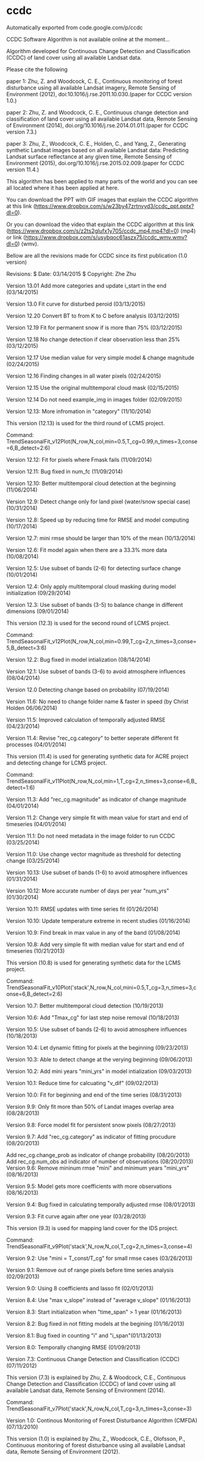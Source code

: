 # ccdc
Automatically exported from code.google.com/p/ccdc

CCDC Software Algorithm is not available online at the moment...

Algorithm developed for Continuous Change Detection and Classification (CCDC) of land cover using all available Landsat data.

Please cite the following

paper 1: Zhu, Z. and Woodcock, C. E., Continuous monitoring of forest disturbance using all available Landsat imagery, Remote Sensing of Environment (2012), doi:10.1016/j.rse.2011.10.030.(paper for CCDC version 1.0.)

paper 2: Zhu, Z. and Woodcock, C. E., Continuous change detection and classification of land cover using all available Landsat data, Remote Sensing of Environment (2014), doi.org/10.1016/j.rse.2014.01.011.(paper for CCDC version 7.3.)

paper 3: Zhu, Z., Woodcock, C. E., Holden, C., and Yang, Z., Generating synthetic Landsat images based on all available Landsat data: Predicting Landsat surface reflectance at any given time, Remote Sensing of Environment (2015), doi.org/10.1016/j.rse.2015.02.009.(paper for CCDC version 11.4.)

This algorithm has been applied to many parts of the world and you can see all located where it has been applied at here.

You can download the PPT with GIF images that explain the CCDC algorithm at this link (https://www.dropbox.com/s/w23by47zrtnvyd3/ccdc_ppt.pptx?dl=0).

Or you can download the video that explain the CCDC algorithm at this link (https://www.dropbox.com/s/z2ts2glufx1y705/ccdc_mp4.mp4?dl=0) (mp4) or link (https://www.dropbox.com/s/usybqoc61aszx75/ccdc_wmv.wmv?dl=0) (wmv).

Bellow are all the revisions made for CCDC since its first publication (1.0 version)

Revisions: $ Date: 03/14/2015 $ Copyright: Zhe Zhu

Version 13.01  Add more categories and update i_start in the end (03/14/2015)

Version 13.0   Fit curve for disturbed peroid (03/13/2015)

Version 12.20  Convert BT to from K to C before analysis (03/12/2015)

Version 12.19  Fit for permanent snow if is more than 75% (03/12/2015)

Version 12.18  No change detection if clear observation less than 25% (03/12/2015)

Version 12.17  Use median value for very simple model & change magnitude (02/24/2015)

Version 12.16  Finding changes in all water pixels (02/24/2015)

Version 12.15  Use the original multitemporal cloud mask (02/15/2015)

Version 12.14  Do not need example_img in images folder (02/09/2015)

Version 12.13: More infromation in "category" (11/10/2014)

This version (12.13) is used for the third round of LCMS project.

Command: TrendSeasonalFit_v12Plot(N_row,N_col,min=0.5,T_cg=0.99,n_times=3,conse=6,B_detect=2:6)

Version 12.12: Fit for pixels where Fmask fails (11/09/2014)

Version 12.11: Bug fixed in num_fc (11/09/2014)

Version 12.10: Better multitemporal cloud detection at the beginning (11/06/2014)

Version 12.9: Detect change only for land pixel (water/snow special case) (10/31/2014)

Version 12.8: Speed up by reducing time for RMSE and model computing (10/17/2014)

Version 12.7: mini rmse should be larger than 10% of the mean (10/13/2014)

Version 12.6: Fit model again when there are a 33.3% more data (10/08/2014)

Version 12.5: Use subset of bands (2-6) for detecting surface change (10/01/2014)

Version 12.4: Only apply multitemporal cloud masking during model initialization (09/29/2014)

Version 12.3: Use subset of bands (3-5) to balance change in different dimensions (09/01/2014)

This version (12.3) is used for the second round of LCMS project.

Command: TrendSeasonalFit_v12Plot(N_row,N_col,min=0.99,T_cg=2,n_times=3,conse=5,B_detect=3:6)

Version 12.2: Bug fixed in model intialization (08/14/2014)

Version 12.1: Use subset of bands (3-6) to avoid atmosphere influences (08/04/2014)

Version 12.0 Detecting change based on probability (07/19/2014)

Version 11.6: No need to change folder name & faster in speed (by Christ Holden 06/06/2014)

Version 11.5: Improved calculation of temporally adjusted RMSE (04/23/2014)

Version 11.4: Revise "rec_cg.category" to better seperate different fit processes (04/01/2014)

This version (11.4) is used for generating synthetic data for ACRE project and detecting change for LCMS project.

Command: TrendSeasonalFit_v11Plot(N_row,N_col,min=1,T_cg=2,n_times=3,conse=6,B_detect=1:6)

Version 11.3: Add "rec_cg.magnitude" as indicator of change magnitude (04/01/2014)

Version 11.2: Change very simple fit with mean value for start and end of timeseries (04/01/2014)

Version 11.1: Do not need metadata in the image folder to run CCDC (03/25/2014)

Version 11.0: Use change vector magnitude as threshold for detecting change (03/25/2014)

Version 10.13: Use subset of bands (1-6) to avoid atmosphere influences (01/31/2014)

Version 10.12: More accurate number of days per year "num_yrs" (01/30/2014)

Version 10.11: RMSE updates with time series fit (01/26/2014)

Version 10.10: Update temperature extreme in recent studies (01/16/2014)

Version 10.9: Find break in max value in any of the band (01/08/2014)

Version 10.8: Add very simple fit with median value for start and end of timeseries (10/21/2013)

This version (10.8) is used for generating synthetic data for the LCMS project.

Command: TrendSeasonalFit_v10Plot('stack',N_row,N_col,mini=0.5,T_cg=3,n_times=3,conse=6,B_detect=2:6)

Version 10.7: Better multitemporal cloud detection (10/19/2013)

Version 10.6: Add "Tmax_cg" for last step noise removal (10/18/2013)

Version 10.5: Use subset of bands (2-6) to avoid atmosphere influences (10/18/2013)

Version 10.4: Let dynamic fitting for pixels at the beginning (09/23/2013)

Version 10.3: Able to detect change at the verying beginning (09/06/2013)

Version 10.2: Add mini years "mini_yrs" in model intialization (09/03/2013)

Version 10.1: Reduce time for calcuating "v_dif" (09/02/2013)

Version 10.0: Fit for beginning and end of the time series (08/31/2013)

Version 9.9: Only fit more than 50% of Landat images overlap area (08/28/2013)

Version 9.8: Force model fit for persistent snow pixels (08/27/2013)

Version 9.7: Add "rec_cg.category" as indicator of fitting procudure (08/20/2013)

Add rec_cg.change_prob as indicator of change probability (08/20/2013)
Add rec_cg.num_obs ad indicator of number of observations (08/20/2013)
Version 9.6: Remove mininum rmse "mini" and minimum years "mini_yrs" (08/16/2013)

Version 9.5: Model gets more coefficients with more observations (08/16/2013)

Version 9.4: Bug fixed in calculating temporally adjusted rmse (08/01/2013)

Version 9.3: Fit curve again after one year (03/28/2013)

This version (9.3) is used for mapping land cover for the IDS project.

Command: TrendSeasonalFit_v9Plot('stack',N_row,N_col,T_cg=2,n_times=3,conse=4)

Version 9.2: Use "mini = T_const/T_cg" for small rmse cases (03/26/2013)

Version 9.1: Remove out of range pixels before time series analysis (02/09/2013)

Version 9.0: Using 8 coefficients and lasso fit (02/01/2013)

Version 8.4: Use "max v_slope" instead of "average v_slope" (01/16/2013)

Version 8.3: Start initialization when "time_span" > 1 year (01/16/2013)

Version 8.2: Bug fixed in not fitting models at the begining (01/16/2013)

Version 8.1: Bug fixed in counting "i" and "i_span"(01/13/2013)

Version 8.0: Temporally changing RMSE (01/09/2013)

Version 7.3: Continuous Change Detection and Classification (CCDC) (07/11/2012)

This version (7.3) is explained by Zhu, Z. & Woodcock, C.E., Continuous Change Detection and Classification (CCDC) of land cover using all available Landsat data, Remote Sensing of Environment (2014).

Command: TrendSeasonalFit_v7Plot('stack',N_row,N_col,T_cg=3,n_times=3,conse=3)

Version 1.0: Continous Monitoring of Forest Disturbance Algorithm (CMFDA) (07/13/2010)

This version (1.0) is explained by Zhu, Z., Woodcock, C.E., Olofsson, P., Continuous monitoring of forest disturbance using all available Landsat data, Remote Sensing of Environment (2012).
